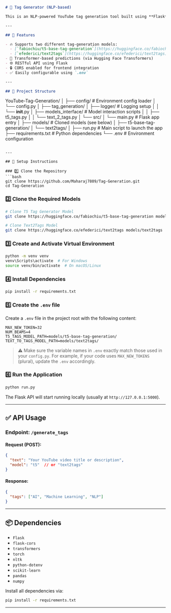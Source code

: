 
```markdown
# 🎯 Tag Generator (NLP-based)

This is an NLP-powered YouTube tag generation tool built using **Flask**, **Transformers**, and **pretrained Hugging Face models**. The app generates high-quality video tags from raw text input, using models fine-tuned for text-to-tag tasks.

---

## 🚀 Features

- 🔥 Supports two different tag-generation models:
  - [`fabiochiu/t5-base-tag-generation`](https://huggingface.co/fabiochiu/t5-base-tag-generation)
  - [`efederici/text2tags`](https://huggingface.co/efederici/text2tags)
- 🧠 Transformer-based predictions (via Hugging Face Transformers)
- 🌐 RESTful API using Flask
- 🔒 CORS enabled for frontend integration
- ✅ Easily configurable using `.env`

---

## 📁 Project Structure

```

YouTube-Tag-Generation/
│
├── config/                       # Environment config loader
│   └── config.py
│
├── tag\_generation/
│   ├── logger/                   # Logging setup
│   │   └── **init**.py
│   ├── models\_interface/         # Model interaction scripts
│   │   ├── t5\_tags.py
│   │   └── text\_2\_tags.py
│   └── src/
│       └── main.py              # Flask app entry
│
├── models/                      # Cloned models (see below)
│   ├── t5-base-tag-generation/
│   └── text2tags/
│
├── run.py                       # Main script to launch the app
├── requirements.txt             # Python dependencies
└── .env                         # Environment configuration

````

---

## 🔧 Setup Instructions

### 1️⃣ Clone the Repository
```bash
git clone https://github.com/Maharaj7809/Tag-Generation.git
cd Tag-Generation
````

### 2️⃣ Clone the Required Models

```bash
# Clone T5 Tag Generator Model
git clone https://huggingface.co/fabiochiu/t5-base-tag-generation models/t5-base-tag-generation

# Clone Text2Tags Model
git clone https://huggingface.co/efederici/text2tags models/text2tags
```

### 3️⃣ Create and Activate Virtual Environment

```bash
python -m venv venv
venv\Scripts\activate  # For Windows
source venv/bin/activate  # On macOS/Linux
```

### 4️⃣ Install Dependencies

```bash
pip install -r requirements.txt
```

### 5️⃣ Create the `.env` file

Create a `.env` file in the project root with the following content:

```env
MAX_NEW_TOKEN=32
NUM_BEAMS=4
T5_TAGS_MODEL_PATH=models/t5-base-tag-generation/
TEXT_TO_TAGS_MODEL_PATH=models/text2tags/
```

> ⚠️ Make sure the variable names in `.env` exactly match those used in your `config.py`. For example, if your code uses `MAX_NEW_TOKENS` (plural), update the `.env` accordingly.

### 6️⃣ Run the Application

```bash
python run.py
```

The Flask API will start running locally (usually at `http://127.0.0.1:5000`).

---

## ✅ API Usage

### Endpoint: `/generate_tags`

#### Request (POST):

```json
{
  "text": "Your YouTube video title or description",
  "model": "t5"  // or "text2tags"
}
```

#### Response:

```json
{
  "tags": ["AI", "Machine Learning", "NLP"]
}
```

---

## 📦 Dependencies

* `Flask`
* `flask-cors`
* `transformers`
* `torch`
* `nltk`
* `python-dotenv`
* `scikit-learn`
* `pandas`
* `numpy`

Install all dependencies via:

```bash
pip install -r requirements.txt
```

---

